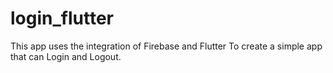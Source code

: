 # login_flutter
This app uses the integration of Firebase and Flutter To create a simple app that can Login and Logout.
